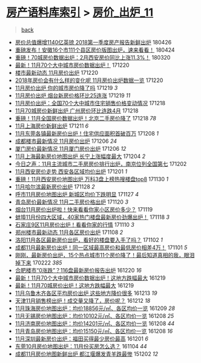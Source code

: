 [房产语料库索引](../../README.md)  > [房价_出炉_11](房价_出炉_11.md)
====
> [back](../README.md)

- [房价总值爆增1140亿英镑 2018第一季度房产报告新鲜出炉](http://jkwz.applinzi.com/ittc/7096028236989596689.html#%E6%88%BF%E4%BB%B7%E6%80%BB%E5%80%BC%E7%88%86%E5%A2%9E1140%E4%BA%BF%E8%8B%B1%E9%95%91+2018%E7%AC%AC%E4%B8%80%E5%AD%A3%E5%BA%A6%E6%88%BF%E4%BA%A7%E6%8A%A5%E5%91%8A%E6%96%B0%E9%B2%9C%E5%87%BA%E7%82%89) 180426  
- [重磅发布！安徽16个市111个县区房价版图出炉，速来看看！](http://jkwz.applinzi.com/ittc/7095526253190972423.html#%E9%87%8D%E7%A3%85%E5%8F%91%E5%B8%83%EF%BC%81%E5%AE%89%E5%BE%BD16%E4%B8%AA%E5%B8%82111%E4%B8%AA%E5%8E%BF%E5%8C%BA%E6%88%BF%E4%BB%B7%E7%89%88%E5%9B%BE%E5%87%BA%E7%82%89%EF%BC%8C%E9%80%9F%E6%9D%A5%E7%9C%8B%E7%9C%8B%EF%BC%81) 180424  
- [重磅！70城房价数据出炉：2月西安房价同比上涨11.3%！](http://jkwz.applinzi.com/ittc/7082421935021753361.html#%E9%87%8D%E7%A3%85%EF%BC%8170%E5%9F%8E%E6%88%BF%E4%BB%B7%E6%95%B0%E6%8D%AE%E5%87%BA%E7%82%89%EF%BC%9A2%E6%9C%88%E8%A5%BF%E5%AE%89%E6%88%BF%E4%BB%B7%E5%90%8C%E6%AF%94%E4%B8%8A%E6%B6%A811.3%25%EF%BC%81) 180320  
- [最新！11月70个大中城市房价数据出炉！](http://jkwz.applinzi.com/ittc/7049202900339786769.html#%E6%9C%80%E6%96%B0%EF%BC%8111%E6%9C%8870%E4%B8%AA%E5%A4%A7%E4%B8%AD%E5%9F%8E%E5%B8%82%E6%88%BF%E4%BB%B7%E6%95%B0%E6%8D%AE%E5%87%BA%E7%82%89%EF%BC%81) 171220  
- [楼市最新动态 11月房价出炉](http://jkwz.applinzi.com/ittc/7049125866917856273.html#%E6%A5%BC%E5%B8%82%E6%9C%80%E6%96%B0%E5%8A%A8%E6%80%81+11%E6%9C%88%E6%88%BF%E4%BB%B7%E5%87%BA%E7%82%89) 171220  
- [2018年房价会有什么样的变化呢 11月房价出炉数据一览](http://jkwz.applinzi.com/ittc/7048741664082887697.html#2018%E5%B9%B4%E6%88%BF%E4%BB%B7%E4%BC%9A%E6%9C%89%E4%BB%80%E4%B9%88%E6%A0%B7%E7%9A%84%E5%8F%98%E5%8C%96%E5%91%A2+11%E6%9C%88%E6%88%BF%E4%BB%B7%E5%87%BA%E7%82%89%E6%95%B0%E6%8D%AE%E4%B8%80%E8%A7%88) 171220  
- [11月房价出炉 你的城市房价降了吗](http://jkwz.applinzi.com/ittc/7048757259721507857.html#11%E6%9C%88%E6%88%BF%E4%BB%B7%E5%87%BA%E7%82%89+%E4%BD%A0%E7%9A%84%E5%9F%8E%E5%B8%82%E6%88%BF%E4%BB%B7%E9%99%8D%E4%BA%86%E5%90%97) 171219 *3* 
- [11月房价出炉 烟台新房价格环比25连涨](http://jkwz.applinzi.com/ittc/7048682078676190225.html#11%E6%9C%88%E6%88%BF%E4%BB%B7%E5%87%BA%E7%82%89+%E7%83%9F%E5%8F%B0%E6%96%B0%E6%88%BF%E4%BB%B7%E6%A0%BC%E7%8E%AF%E6%AF%9425%E8%BF%9E%E6%B6%A8) 171219 *11* 
- [11月房价出炉：全国70个大中城市住宅销售价格变动情况](http://jkwz.applinzi.com/ittc/7048462745647711248.html#11%E6%9C%88%E6%88%BF%E4%BB%B7%E5%87%BA%E7%82%89%EF%BC%9A%E5%85%A8%E5%9B%BD70%E4%B8%AA%E5%A4%A7%E4%B8%AD%E5%9F%8E%E5%B8%82%E4%BD%8F%E5%AE%85%E9%94%80%E5%94%AE%E4%BB%B7%E6%A0%BC%E5%8F%98%E5%8A%A8%E6%83%85%E5%86%B5) 171218  
- [11月70城房价新鲜出炉 广州房价环比连跌4月](http://jkwz.applinzi.com/ittc/7048407420504638481.html#11%E6%9C%8870%E5%9F%8E%E6%88%BF%E4%BB%B7%E6%96%B0%E9%B2%9C%E5%87%BA%E7%82%89+%E5%B9%BF%E5%B7%9E%E6%88%BF%E4%BB%B7%E7%8E%AF%E6%AF%94%E8%BF%9E%E8%B7%8C4%E6%9C%88) 171218  
- [重磅！11月全国房价数据出炉！北京二手房价降了](http://jkwz.applinzi.com/ittc/7048348452008756241.html#%E9%87%8D%E7%A3%85%EF%BC%8111%E6%9C%88%E5%85%A8%E5%9B%BD%E6%88%BF%E4%BB%B7%E6%95%B0%E6%8D%AE%E5%87%BA%E7%82%89%EF%BC%81%E5%8C%97%E4%BA%AC%E4%BA%8C%E6%89%8B%E6%88%BF%E4%BB%B7%E9%99%8D%E4%BA%86) 171218 *78* 
- [11月上海房价新鲜出炉](http://jkwz.applinzi.com/ittc/7045787942939788304.html#11%E6%9C%88%E4%B8%8A%E6%B5%B7%E6%88%BF%E4%BB%B7%E6%96%B0%E9%B2%9C%E5%87%BA%E7%82%89) 171211 *6* 
- [11月东莞各镇最新房价出炉！住宅供应面积首破百万](http://jkwz.applinzi.com/ittc/7044764782069023761.html#11%E6%9C%88%E4%B8%9C%E8%8E%9E%E5%90%84%E9%95%87%E6%9C%80%E6%96%B0%E6%88%BF%E4%BB%B7%E5%87%BA%E7%82%89%EF%BC%81%E4%BD%8F%E5%AE%85%E4%BE%9B%E5%BA%94%E9%9D%A2%E7%A7%AF%E9%A6%96%E7%A0%B4%E7%99%BE%E4%B8%87) 171208 *1* 
- [成都楼市最新情况 11月房价出炉](http://jkwz.applinzi.com/ittc/7043931970382332945.html#%E6%88%90%E9%83%BD%E6%A5%BC%E5%B8%82%E6%9C%80%E6%96%B0%E6%83%85%E5%86%B5+11%E6%9C%88%E6%88%BF%E4%BB%B7%E5%87%BA%E7%82%89) 171206 *24* 
- [厦门房价最新情况 11月厦门房价出炉](http://jkwz.applinzi.com/ittc/7043931969279230993.html#%E5%8E%A6%E9%97%A8%E6%88%BF%E4%BB%B7%E6%9C%80%E6%96%B0%E6%83%85%E5%86%B5+11%E6%9C%88%E5%8E%A6%E9%97%A8%E6%88%BF%E4%BB%B7%E5%87%BA%E7%82%89) 171206 *12* 
- [11月上海最新房价地图出炉 长宁上涨幅度最大](http://jkwz.applinzi.com/ittc/7043166268360754193.html#11%E6%9C%88%E4%B8%8A%E6%B5%B7%E6%9C%80%E6%96%B0%E6%88%BF%E4%BB%B7%E5%9C%B0%E5%9B%BE%E5%87%BA%E7%82%89+%E9%95%BF%E5%AE%81%E4%B8%8A%E6%B6%A8%E5%B9%85%E5%BA%A6%E6%9C%80%E5%A4%A7) 171204 *2* 
- [今日之声：11月主流城市二手房房价排行出炉，南京位列全国第七](http://jkwz.applinzi.com/ittc/7042613662487938064.html#%E4%BB%8A%E6%97%A5%E4%B9%8B%E5%A3%B0%EF%BC%9A11%E6%9C%88%E4%B8%BB%E6%B5%81%E5%9F%8E%E5%B8%82%E4%BA%8C%E6%89%8B%E6%88%BF%E6%88%BF%E4%BB%B7%E6%8E%92%E8%A1%8C%E5%87%BA%E7%82%89%EF%BC%8C%E5%8D%97%E4%BA%AC%E4%BD%8D%E5%88%97%E5%85%A8%E5%9B%BD%E7%AC%AC%E4%B8%83) 171202  
- [11月西安房价走势 西安各区域均价出炉](http://jkwz.applinzi.com/ittc/7042076023418520593.html#11%E6%9C%88%E8%A5%BF%E5%AE%89%E6%88%BF%E4%BB%B7%E8%B5%B0%E5%8A%BF+%E8%A5%BF%E5%AE%89%E5%90%84%E5%8C%BA%E5%9F%9F%E5%9D%87%E4%BB%B7%E5%87%BA%E7%82%89) 171201 *1* 
- [重磅！11月西安房价地图出炉 万科3盘上榜热搜楼盘top8](http://jkwz.applinzi.com/ittc/7041520101029839889.html#%E9%87%8D%E7%A3%85%EF%BC%8111%E6%9C%88%E8%A5%BF%E5%AE%89%E6%88%BF%E4%BB%B7%E5%9C%B0%E5%9B%BE%E5%87%BA%E7%82%89+%E4%B8%87%E7%A7%913%E7%9B%98%E4%B8%8A%E6%A6%9C%E7%83%AD%E6%90%9C%E6%A5%BC%E7%9B%98top8) 171130 *1* 
- [11月哈尔滨最新房价出炉](http://jkwz.applinzi.com/ittc/7040964067173336081.html#11%E6%9C%88%E5%93%88%E5%B0%94%E6%BB%A8%E6%9C%80%E6%96%B0%E6%88%BF%E4%BB%B7%E5%87%BA%E7%82%89) 171128 *2* 
- [呼市11月房价地图出炉 新城区均价下跌明显](http://jkwz.applinzi.com/ittc/7040634178612233232.html#%E5%91%BC%E5%B8%8211%E6%9C%88%E6%88%BF%E4%BB%B7%E5%9C%B0%E5%9B%BE%E5%87%BA%E7%82%89+%E6%96%B0%E5%9F%8E%E5%8C%BA%E5%9D%87%E4%BB%B7%E4%B8%8B%E8%B7%8C%E6%98%8E%E6%98%BE) 171127 *4* 
- [青岛房价最新情况 11月二手房价格出炉](http://jkwz.applinzi.com/ittc/7037995844211573776.html#%E9%9D%92%E5%B2%9B%E6%88%BF%E4%BB%B7%E6%9C%80%E6%96%B0%E6%83%85%E5%86%B5+11%E6%9C%88%E4%BA%8C%E6%89%8B%E6%88%BF%E4%BB%B7%E6%A0%BC%E5%87%BA%E7%82%89) 171120 *3* 
- [烟台11月房价出炉啦！快来看看你家小区房价多少？](http://jkwz.applinzi.com/ittc/7037776003047359504.html#%E7%83%9F%E5%8F%B011%E6%9C%88%E6%88%BF%E4%BB%B7%E5%87%BA%E7%82%89%E5%95%A6%EF%BC%81%E5%BF%AB%E6%9D%A5%E7%9C%8B%E7%9C%8B%E4%BD%A0%E5%AE%B6%E5%B0%8F%E5%8C%BA%E6%88%BF%E4%BB%B7%E5%A4%9A%E5%B0%91%EF%BC%9F) 171119  
- [蚌埠11月份四大区域，40家热门楼盘最新房价劲爆出炉！](http://jkwz.applinzi.com/ittc/7037354484756382737.html#%E8%9A%8C%E5%9F%A011%E6%9C%88%E4%BB%BD%E5%9B%9B%E5%A4%A7%E5%8C%BA%E5%9F%9F%EF%BC%8C40%E5%AE%B6%E7%83%AD%E9%97%A8%E6%A5%BC%E7%9B%98%E6%9C%80%E6%96%B0%E6%88%BF%E4%BB%B7%E5%8A%B2%E7%88%86%E5%87%BA%E7%82%89%EF%BC%81) 171118 *3* 
- [石家庄9区11月房价出炉！看看你家的行情](http://jkwz.applinzi.com/ittc/7034346949396923409.html#%E7%9F%B3%E5%AE%B6%E5%BA%849%E5%8C%BA11%E6%9C%88%E6%88%BF%E4%BB%B7%E5%87%BA%E7%82%89%EF%BC%81%E7%9C%8B%E7%9C%8B%E4%BD%A0%E5%AE%B6%E7%9A%84%E8%A1%8C%E6%83%85) 171110 *3* 
- [郑州楼市最新动态 11月各区房价出炉](http://jkwz.applinzi.com/ittc/7033540041635267600.html#%E9%83%91%E5%B7%9E%E6%A5%BC%E5%B8%82%E6%9C%80%E6%96%B0%E5%8A%A8%E6%80%81+11%E6%9C%88%E5%90%84%E5%8C%BA%E6%88%BF%E4%BB%B7%E5%87%BA%E7%82%89) 171108 *2* 
- [洛阳11月各区最新房价出炉，看好的楼盘要入手了吗？](http://jkwz.applinzi.com/ittc/7031355316296483856.html#%E6%B4%9B%E9%98%B311%E6%9C%88%E5%90%84%E5%8C%BA%E6%9C%80%E6%96%B0%E6%88%BF%E4%BB%B7%E5%87%BA%E7%82%89%EF%BC%8C%E7%9C%8B%E5%A5%BD%E7%9A%84%E6%A5%BC%E7%9B%98%E8%A6%81%E5%85%A5%E6%89%8B%E4%BA%86%E5%90%97%EF%BC%9F) 171102 *1* 
- [成都11月最新房价出炉！同一区域最高房价和最低房价相差4万！](http://jkwz.applinzi.com/ittc/7031012055971267601.html#%E6%88%90%E9%83%BD11%E6%9C%88%E6%9C%80%E6%96%B0%E6%88%BF%E4%BB%B7%E5%87%BA%E7%82%89%EF%BC%81%E5%90%8C%E4%B8%80%E5%8C%BA%E5%9F%9F%E6%9C%80%E9%AB%98%E6%88%BF%E4%BB%B7%E5%92%8C%E6%9C%80%E4%BD%8E%E6%88%BF%E4%BB%B7%E7%9B%B8%E5%B7%AE4%E4%B8%87%EF%BC%81) 171101 *5* 
- [刚刚，最新房价出炉，15个热点城市11个房价降了！最后知道真相的我，眼泪掉下来](http://jkwz.applinzi.com/ittc/6937512612995793924.html#%E5%88%9A%E5%88%9A%EF%BC%8C%E6%9C%80%E6%96%B0%E6%88%BF%E4%BB%B7%E5%87%BA%E7%82%89%EF%BC%8C15%E4%B8%AA%E7%83%AD%E7%82%B9%E5%9F%8E%E5%B8%8211%E4%B8%AA%E6%88%BF%E4%BB%B7%E9%99%8D%E4%BA%86%EF%BC%81%E6%9C%80%E5%90%8E%E7%9F%A5%E9%81%93%E7%9C%9F%E7%9B%B8%E7%9A%84%E6%88%91%EF%BC%8C%E7%9C%BC%E6%B3%AA%E6%8E%89%E4%B8%8B%E6%9D%A5) 170222 *385* 
- [合肥楼市“0涨跌”？116盘最新房价报告出炉](http://jkwz.applinzi.com/ittc/6913656869972608005.html#%E5%90%88%E8%82%A5%E6%A5%BC%E5%B8%82%E2%80%9C0%E6%B6%A8%E8%B7%8C%E2%80%9D%EF%BC%9F116%E7%9B%98%E6%9C%80%E6%96%B0%E6%88%BF%E4%BB%B7%E6%8A%A5%E5%91%8A%E5%87%BA%E7%82%89) 161220 *16* 
- [最新！11月70个大中城市房价数据出炉！这地方跌幅最大](http://jkwz.applinzi.com/ittc/6913359826515395588.html#%E6%9C%80%E6%96%B0%EF%BC%8111%E6%9C%8870%E4%B8%AA%E5%A4%A7%E4%B8%AD%E5%9F%8E%E5%B8%82%E6%88%BF%E4%BB%B7%E6%95%B0%E6%8D%AE%E5%87%BA%E7%82%89%EF%BC%81%E8%BF%99%E5%9C%B0%E6%96%B9%E8%B7%8C%E5%B9%85%E6%9C%80%E5%A4%A7) 161219  
- [最新！11月70城房价出炉！这地方跌幅最大](http://jkwz.applinzi.com/ittc/6913328191564678149.html#%E6%9C%80%E6%96%B0%EF%BC%8111%E6%9C%8870%E5%9F%8E%E6%88%BF%E4%BB%B7%E5%87%BA%E7%82%89%EF%BC%81%E8%BF%99%E5%9C%B0%E6%96%B9%E8%B7%8C%E5%B9%85%E6%9C%80%E5%A4%A7) 161219  
- [11月乌鲁木齐各区平均房价出炉 这些地方降价很多](http://jkwz.applinzi.com/ittc/6911015771689190404.html#11%E6%9C%88%E4%B9%8C%E9%B2%81%E6%9C%A8%E9%BD%90%E5%90%84%E5%8C%BA%E5%B9%B3%E5%9D%87%E6%88%BF%E4%BB%B7%E5%87%BA%E7%82%89+%E8%BF%99%E4%BA%9B%E5%9C%B0%E6%96%B9%E9%99%8D%E4%BB%B7%E5%BE%88%E5%A4%9A) 161213 *19* 
- [天津11月销售榜出炉！成交量又降了，房价呢？](http://jkwz.applinzi.com/ittc/6910676381678961668.html#%E5%A4%A9%E6%B4%A511%E6%9C%88%E9%94%80%E5%94%AE%E6%A6%9C%E5%87%BA%E7%82%89%EF%BC%81%E6%88%90%E4%BA%A4%E9%87%8F%E5%8F%88%E9%99%8D%E4%BA%86%EF%BC%8C%E6%88%BF%E4%BB%B7%E5%91%A2%EF%BC%9F) 161212 *18* 
- [11月珠海房价地图出炉：均价18856元/㎡、各区均价一览](http://jkwz.applinzi.com/ittc/6909580481770554372.html#11%E6%9C%88%E7%8F%A0%E6%B5%B7%E6%88%BF%E4%BB%B7%E5%9C%B0%E5%9B%BE%E5%87%BA%E7%82%89%EF%BC%9A%E5%9D%87%E4%BB%B718856%E5%85%83%2F%E3%8E%A1%E3%80%81%E5%90%84%E5%8C%BA%E5%9D%87%E4%BB%B7%E4%B8%80%E8%A7%88) 161209 *28* 
- [11月无锡房价地图出炉：均价10102元/㎡、各区均价一览](http://jkwz.applinzi.com/ittc/6909311492565763077.html#11%E6%9C%88%E6%97%A0%E9%94%A1%E6%88%BF%E4%BB%B7%E5%9C%B0%E5%9B%BE%E5%87%BA%E7%82%89%EF%BC%9A%E5%9D%87%E4%BB%B710102%E5%85%83%2F%E3%8E%A1%E3%80%81%E5%90%84%E5%8C%BA%E5%9D%87%E4%BB%B7%E4%B8%80%E8%A7%88) 161208 *25* 
- [11月济南房价地图出炉：均价14201元/㎡、各区均价一览](http://jkwz.applinzi.com/ittc/6909309780572505092.html#11%E6%9C%88%E6%B5%8E%E5%8D%97%E6%88%BF%E4%BB%B7%E5%9C%B0%E5%9B%BE%E5%87%BA%E7%82%89%EF%BC%9A%E5%9D%87%E4%BB%B714201%E5%85%83%2F%E3%8E%A1%E3%80%81%E5%90%84%E5%8C%BA%E5%9D%87%E4%BB%B7%E4%B8%80%E8%A7%88) 161208 *44* 
- [11月青岛房价地图出炉：均价15150元/㎡、各区均价一览](http://jkwz.applinzi.com/ittc/6909309120288392196.html#11%E6%9C%88%E9%9D%92%E5%B2%9B%E6%88%BF%E4%BB%B7%E5%9C%B0%E5%9B%BE%E5%87%BA%E7%82%89%EF%BC%9A%E5%9D%87%E4%BB%B715150%E5%85%83%2F%E3%8E%A1%E3%80%81%E5%90%84%E5%8C%BA%E5%9D%87%E4%BB%B7%E4%B8%80%E8%A7%88) 161208 *16* 
- [11月深圳最新房价出炉：福田买得最少房价最高](http://jkwz.applinzi.com/ittc/6906584840123450373.html#11%E6%9C%88%E6%B7%B1%E5%9C%B3%E6%9C%80%E6%96%B0%E6%88%BF%E4%BB%B7%E5%87%BA%E7%82%89%EF%BC%9A%E7%A6%8F%E7%94%B0%E4%B9%B0%E5%BE%97%E6%9C%80%E5%B0%91%E6%88%BF%E4%BB%B7%E6%9C%80%E9%AB%98) 161201 *6* 
- [东莞10月房价地图出炉：11月份买房怎么选？](http://jkwz.applinzi.com/ittc/6896577239902061572.html#%E4%B8%9C%E8%8E%9E10%E6%9C%88%E6%88%BF%E4%BB%B7%E5%9C%B0%E5%9B%BE%E5%87%BA%E7%82%89%EF%BC%9A11%E6%9C%88%E4%BB%BD%E4%B9%B0%E6%88%BF%E6%80%8E%E4%B9%88%E9%80%89%EF%BC%9F) 161104 *44* 
- [成都11月房价地图新鲜出炉 都江堰爆发青羊跌最惨](http://jkwz.applinzi.com/ittc/6771156493894419461.html#%E6%88%90%E9%83%BD11%E6%9C%88%E6%88%BF%E4%BB%B7%E5%9C%B0%E5%9B%BE%E6%96%B0%E9%B2%9C%E5%87%BA%E7%82%89+%E9%83%BD%E6%B1%9F%E5%A0%B0%E7%88%86%E5%8F%91%E9%9D%92%E7%BE%8A%E8%B7%8C%E6%9C%80%E6%83%A8) 151202 *12* 
